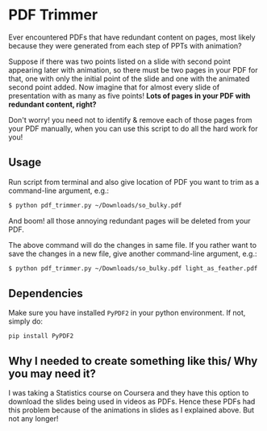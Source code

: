 # PDF Trimmer
Ever encountered PDFs that have redundant content on pages, most likely because they were generated from each step of PPTs with animation?

Suppose if there was two points listed on a slide with second point appearing later with animation, so there must be two pages in your PDF for that, one with only the initial point of the slide and one with the animated second point added. Now imagine that for almost every slide of presentation with as many as five points! **Lots of pages in your PDF with redundant content, right?**

Don't worry! you need not to identify & remove each of those pages from your PDF manually, when you can use this script to do all the hard work for you!

## Usage
Run script from terminal and also give location of PDF you want to trim as a command-line argument, e.g.: 
```bash
$ python pdf_trimmer.py ~/Downloads/so_bulky.pdf
```
And boom! all those annoying redundant pages will be deleted from your PDF.

The above command will do the changes in same file. If you rather want to save the changes in a new file, give another command-line argument, e.g.:
```bash
$ python pdf_trimmer.py ~/Downloads/so_bulky.pdf light_as_feather.pdf
```

## Dependencies
Make sure you have installed `PyPDF2` in your python environment. If not, simply do:
```
pip install PyPDF2
```

## Why I needed to create something like this/ Why you may need it?
I was taking a Statistics course on Coursera and they have this option to download the slides being used in videos as PDFs. Hence these PDFs had this problem because of the animations in slides as I explained above. But not any longer!